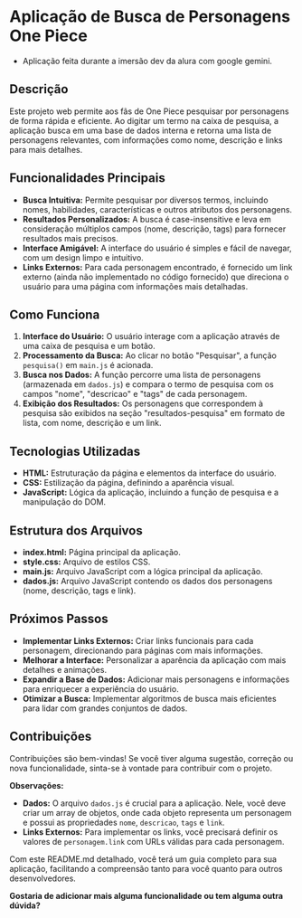 # Aplicação de Busca de Personagens One Piece

- Aplicação feita durante a imersão dev da alura com google gemini.

## Descrição
Este projeto web permite aos fãs de One Piece pesquisar por personagens de forma rápida e eficiente. Ao digitar um termo na caixa de pesquisa, a aplicação busca em uma base de dados interna e retorna uma lista de personagens relevantes, com informações como nome, descrição e links para mais detalhes.

## Funcionalidades Principais
* **Busca Intuitiva:** Permite pesquisar por diversos termos, incluindo nomes, habilidades, características e outros atributos dos personagens.
* **Resultados Personalizados:** A busca é case-insensitive e leva em consideração múltiplos campos (nome, descrição, tags) para fornecer resultados mais precisos.
* **Interface Amigável:** A interface do usuário é simples e fácil de navegar, com um design limpo e intuitivo.
* **Links Externos:** Para cada personagem encontrado, é fornecido um link externo (ainda não implementado no código fornecido) que direciona o usuário para uma página com informações mais detalhadas.

## Como Funciona
1. **Interface do Usuário:** O usuário interage com a aplicação através de uma caixa de pesquisa e um botão.
2. **Processamento da Busca:** Ao clicar no botão "Pesquisar", a função `pesquisa()` em `main.js` é acionada.
3. **Busca nos Dados:** A função percorre uma lista de personagens (armazenada em `dados.js`) e compara o termo de pesquisa com os campos "nome", "descricao" e "tags" de cada personagem.
4. **Exibição dos Resultados:** Os personagens que correspondem à pesquisa são exibidos na seção "resultados-pesquisa" em formato de lista, com nome, descrição e um link.

## Tecnologias Utilizadas
* **HTML:** Estruturação da página e elementos da interface do usuário.
* **CSS:** Estilização da página, definindo a aparência visual.
* **JavaScript:** Lógica da aplicação, incluindo a função de pesquisa e a manipulação do DOM.

## Estrutura dos Arquivos
* **index.html:** Página principal da aplicação.
* **style.css:** Arquivo de estilos CSS.
* **main.js:** Arquivo JavaScript com a lógica principal da aplicação.
* **dados.js:** Arquivo JavaScript contendo os dados dos personagens (nome, descrição, tags e link).

## Próximos Passos
* **Implementar Links Externos:** Criar links funcionais para cada personagem, direcionando para páginas com mais informações.
* **Melhorar a Interface:** Personalizar a aparência da aplicação com mais detalhes e animações.
* **Expandir a Base de Dados:** Adicionar mais personagens e informações para enriquecer a experiência do usuário.
* **Otimizar a Busca:** Implementar algoritmos de busca mais eficientes para lidar com grandes conjuntos de dados.

## Contribuições
Contribuições são bem-vindas! Se você tiver alguma sugestão, correção ou nova funcionalidade, sinta-se à vontade para contribuir com o projeto.

**Observações:**

* **Dados:** O arquivo `dados.js` é crucial para a aplicação. Nele, você deve criar um array de objetos, onde cada objeto representa um personagem e possui as propriedades `nome`, `descricao`, `tags` e `link`.
* **Links Externos:** Para implementar os links, você precisará definir os valores de `personagem.link` com URLs válidas para cada personagem.

Com este README.md detalhado, você terá um guia completo para sua aplicação, facilitando a compreensão tanto para você quanto para outros desenvolvedores.
 
**Gostaria de adicionar mais alguma funcionalidade ou tem alguma outra dúvida?**